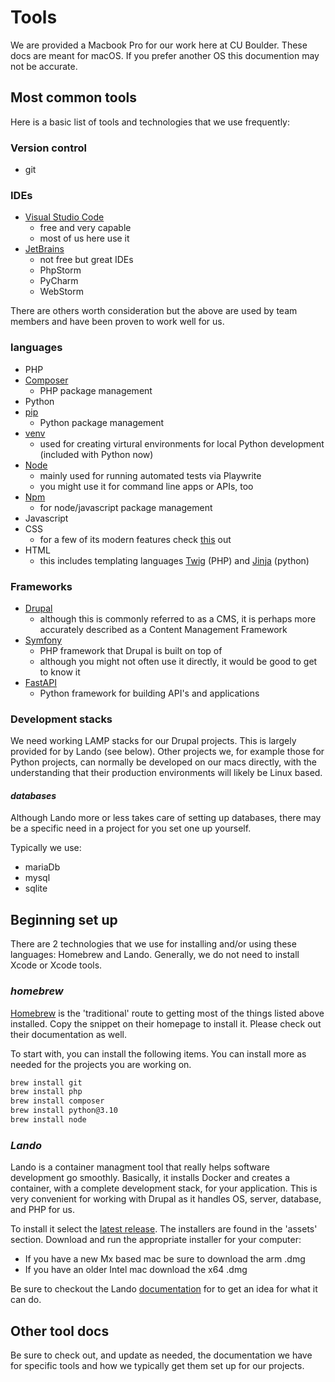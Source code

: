 # Tools

We are provided a Macbook Pro for our work here at CU Boulder. These docs are meant for macOS. If you prefer another OS this documention may not be accurate.

## Most common tools

Here is a basic list of tools and technologies that we use frequently:

### **Version control**

- git

### **IDEs**

- [Visual Studio Code](https://code.visualstudio.com/)
  - free and very capable
  - most of us here use it
- [JetBrains](https://www.jetbrains.com/)
  - not free but great IDEs
  - PhpStorm
  - PyCharm
  - WebStorm
  
There are others worth consideration but the above are used by team members and have been proven to work well for us.

### **languages**

- PHP
- [Composer](https://getcomposer.org/)
  - PHP package management
- Python
- [pip](https://pip.pypa.io/en/stable/)
  - Python package management
- [venv](https://docs.python.org/3/library/venv.html)
  - used for creating virtural environments for local Python development (included with Python now)
- [Node](https://nodejs.org/en/)
  - mainly used for running automated tests via Playwrite
  - you might use it for command line apps or APIs, too
- [Npm](https://www.npmjs.com/)
  - for node/javascript package management
- Javascript
- CSS
  - for a few of its modern features check [this](https://css-tricks.com/whats-new-since-css3/) out
- HTML
  - this includes templating languages [Twig](https://twig.symfony.com/) (PHP) and [Jinja](https://jinja.palletsprojects.com/en/3.1.x/) (python)

### **Frameworks**

- [Drupal](https://drupal.org)
  - although this is commonly referred to as a CMS, it is perhaps more accurately described as a Content Management Framework
- [Symfony](https://symfony.com/)
  - PHP framework that Drupal is built on top of
  - although you might not often use it directly, it would be good to get to know it
- [FastAPI](https://fastapi.tiangolo.com/)
  - Python framework for building API's and applications

### **Development stacks**

We need working LAMP stacks for our Drupal projects. This is largely provided for by Lando (see below). Other projects we, for example those for Python projects, can normally be developed on our macs directly, with the understanding that their production environments will likely be Linux based.

#### **_databases_**

Although Lando more or less takes care of setting up databases, there may be a specific need in a project for you set one up yourself.

Typically we use:

- mariaDb
- mysql
- sqlite

## Beginning set up

There are 2 technologies that we use for installing and/or using these languages: Homebrew and Lando. Generally, we do not need to install Xcode or Xcode tools.

### _homebrew_

[Homebrew](https://brew.sh/) is the 'traditional' route to getting most of the things listed above installed. Copy the snippet on their homepage to install it. Please check out their documentation as well.

To start with, you can install the following items. You can install more as needed for the projects you are working on.

```bash
brew install git
brew install php
brew install composer
brew install python@3.10
brew install node
```

### _Lando_

Lando is a container managment tool that really helps software development go smoothly. Basically, it installs Docker and creates a container, with a complete development stack, for your application. This is very convenient for working with Drupal as it handles OS, server, database, and PHP for us.

To install it select the [latest release](https://github.com/lando/lando/releases). The installers are found in the 'assets' section. Download and run the appropriate installer for your computer:

- If you have a new Mx based mac be sure to download the arm .dmg
- If you have an older Intel mac download the x64 .dmg

Be sure to checkout the Lando [documentation](https://docs.lando.dev/) for to get an idea for what it can do.

## Other tool docs

Be sure to check out, and update as needed, the documentation we have for specific tools and how we typically get them set up for our projects.
